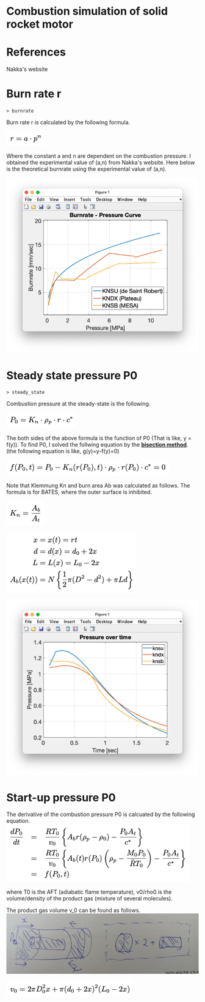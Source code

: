 # Combustion simulation of solid rocket motor

# References
Nakka's website


# Burn rate r 
```
> burnrate
```
Burn rate r is calculated by the following formula.

![](misc/r.png)

Where the constant a and n are dependent on the combustion pressure. I obtained the experimental value of (a,n) from Nakka's website. Here below is the theoretical burnrate using the experimental value of (a,n).

![burnrate.png](misc/burnrate.png)


# Steady state pressure P0

```
> steady_state
```
Combustion pressure at the steady-state is the following.

![](misc/p0.png)

The both sides of the above formula is the function of P0 (That is like, y = f(y)). To find P0, I solved the follwing equation by the [**bisection method**](https://en.wikipedia.org/wiki/Bisection_method). (the following equation is like, g(y)=y-f(y)=0)
 
![](misc/f.png)

Note that Klemmung Kn and burn area Ab was calculated as follows.
The formula is for BATES, where the outer surface is inhibited.

![](misc/Kn.png)

![](misc/Ab.png)


![burnrate.png](misc/steady_state.png)

# Start-up pressure P0
The derivative of the combustion pressure P0 is calcuated by the following equation.
![](misc/dpdt.png)

where T0 is the AFT (adiabatic flame temperature), v0/rho0 is the volume/density of the product gas (mixture of several molecules).

The product gas volume v_0 can be found as follows.
![](misc/v0_draw.jpg)

![](misc/v0.png)



